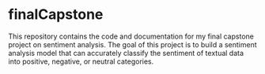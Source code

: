 # finalCapstone
This repository contains the code and documentation for my final capstone project on sentiment analysis. 
The goal of this project is to build a sentiment analysis model that can accurately classify the sentiment of
textual data into positive, negative, or neutral categories.
